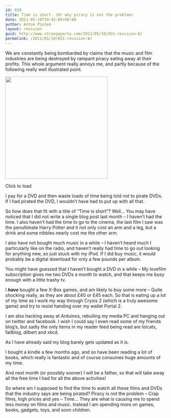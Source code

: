 ```yaml
---
id: 839
title: Time is short. (Or why piracy is not the problem)
date: 2011-05-10T19:42:05+00:00
author: Anton Piatek
layout: revision
guid: http://www.strangeparty.com/2011/05/10/831-revision-8/
permalink: /2011/05/10/831-revision-8/
---
```

We are constantly being bombarded by claims that the music and film industries are being destroyed by rampant piracy eating away at their profits. This whole argument really annoys me, and partly because of the following really well illustrated point.

<div style="width: 330px" class="wp-caption aligncenter">
  <a href="http://www.makeuseof.com/tech-fun/pirated-dvd-vs-legal-dvd/"><img title="Pirated DVD Vs. Legal DVD" src="http://main.makeuseoflimited.netdna-cdn.com/tech-fun/wp-content/uploads/2010/02/pirateddvd1.png" alt="" width="320" /></a>
  
  <p class="wp-caption-text">
    Click to load
  </p>
</div>

<p style="text-align: left;">
  I pay for a DVD and then waste loads of time being told not to pirate DVDs. If I had pirated the DVD, I wouldn&#8217;t have had to put up with all that.
</p>

So how does that fit with a title of &#8220;Time is short&#8221;? Well&#8230; You may have noticed that I did not write a single blog post last month &#8211; I haven&#8217;t had the time. I also haven&#8217;t had the time to go to the cinema, the last film I saw was the penultimate Harry Potter and it not only cost an arm and a leg, but a drink and some nibbles nearly cost me the other arm.

I also have not bought much music in a while &#8211; I haven&#8217;t heard much I particularly like on the radio, and haven&#8217;t really had time to go out looking for anything new, so just stuck with my iPod. If I did buy music, it would probably be a digital download for only a few pounds per album.

You might have guessed that I haven&#8217;t bought a DVD in a while &#8211; My lovefilm subscription gives me two DVDs a month to watch, and that keeps me busy enough with a little trashy tv.

I **_have_** bought a few X-Box games, and am likely to buy some more &#8211; Quite shocking really, as they are about £40 or £45 each. So that is eating up a lot of my time as I work my way through Crysis 2 (which is a truly awesome game) and try to resist handing over my wallet Portal 2.

I am also hacking away at Arduinos, rebuiling my media PC and hanging out on twitter and facebook. I wish I could say I even read some of my friends blog&#8217;s, but sadly the only items in my reader feed being read are lolcats, failblog, dilbert and xkcd.

As I have already said my blog barely gets updated as it is.

I bought a kindle a few months ago, and so have been reading a lot of books, which really is fantastic and of course consumes huge amounts of my time.

And next month (or possibly sooner) I will be a father, so that will take away all the free time I had for all the above activities!

So where am I supposed to find the time to watch all these films and DVDs that the industry says are being pirated? Piracy is not the problem &#8211; Crap films, high prices and yes &#8211; Time&#8230; They are what is causing me to spend less money on films and music. Instead I am spending more on games, books, gadgets, toys, and soon children.
